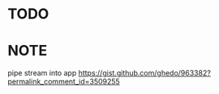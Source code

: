 # TODO


# NOTE

pipe stream into app https://gist.github.com/ghedo/963382?permalink_comment_id=3509255